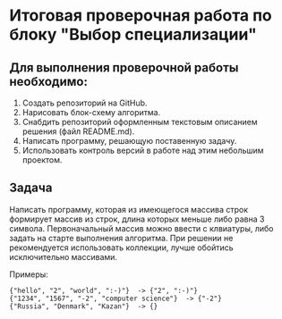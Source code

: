 # Итоговая проверочная работа по блоку "Выбор специализации"

## Для выполнения проверочной работы необходимо:
1. Создать репозиторий на GitHub.
2. Нарисовать блок-схему алгоритма.
3. Снабдить репозиторий оформленным текстовым описанием решения (файл README.md).
4. Написать программу, решающую поставенную задачу.
5. Использовать контроль версий в работе над этим небольшим проектом.

## Задача
Написать программу, которая из имеющегося массива строк формирует массив из строк,
длина которых меньше либо равна 3 символа. Первоначальный массив можно ввести с клвиатуры, либо задать на старте выполнения алгоритма. При решении не рекомендуется использовать коллекции, лучше обойтись исключительно массивами.

Примеры:
~~~
{"hello", "2", "world", ":-)"}  -> {"2", ":-)"}
{"1234", "1567", "-2", "computer science"}  -> {"-2"}
{"Russia", "Denmark", "Kazan"}  -> {}
~~~
